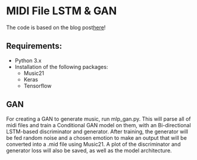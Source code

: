 # MIDI File LSTM & GAN
The code is based on the blog post[here](https://medium.com/@abrahamkhan/generating-pokemon-inspired-music-from-neural-networks-bc240014132)! 

## Requirements:
* Python 3.x
* Installation of the following packages:
    * Music21
    * Keras
    * Tensorflow

## GAN
For creating a GAN to generate music, run mlp_gan.py. This will parse all of midi files and train a Conditional GAN model on them, with an Bi-directional LSTM-based discriminator and generator. After training, the generator will be fed random noise and a chosen emotion to make an output that will be converted into a .mid file using Music21. A plot of the discriminator and generator loss will also be saved, as well as the model architecture.
